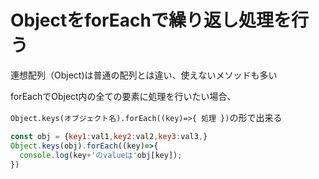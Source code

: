# ObjectをforEachで繰り返し処理を行う

連想配列（Object)は普通の配列とは違い、使えないメソッドも多い

forEachでObject内の全ての要素に処理を行いたい場合、

`Object.keys(オブジェクト名).forEach((key)=>{ 処理 })`の形で出来る

```js
const obj = {key1:val1,key2:val2,key3:val3,}
Object.keys(obj).forEach((key)=>{
  console.log(key+'のvalueは'obj[key]);
})
```
